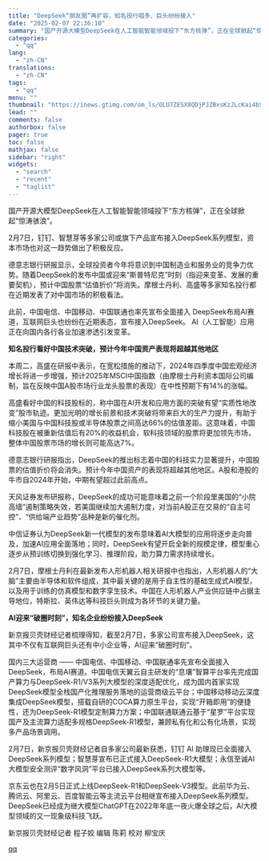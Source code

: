 ```yaml
---
title: "DeepSeek“朋友圈”再扩容，知名投行唱多、巨头纷纷接入"
date: "2025-02-07 22:36:10"
summary: "国产开源大模型DeepSeek在人工智能智能领域投下“东方核弹”，正在全球掀起“惊涛骇浪”。2月7日..."
categories:
  - "qq"
lang:
  - "zh-CN"
translations:
  - "zh-CN"
tags:
  - "qq"
menu: ""
thumbnail: "https://inews.gtimg.com/om_ls/OLU7ZESX8QDjPJZBxsKzJLcKai4bSDgM5JmvGGfkquvPkAA_640360/0"
lead: ""
comments: false
authorbox: false
pager: true
toc: false
mathjax: false
sidebar: "right"
widgets:
  - "search"
  - "recent"
  - "taglist"
---
```


国产开源大模型DeepSeek在人工智能智能领域投下“东方核弹”，正在全球掀起“惊涛骇浪”。

2月7日，钉钉、智慧芽等多家公司或旗下产品宣布接入DeepSeek系列模型，资本市场也对这一趋势做出了积极反应。

德意志银行研报显示，全球投资者今年将意识到中国制造业和服务业的竞争力优势。随着DeepSeek的发布中国或迎来“斯普特尼克”时刻（指迎来变革、发展的重要契机），预计中国股票“估值折价”将消失。摩根士丹利、高盛等多家知名投行都在近期发表了对中国市场的积极看法。

此前，中国电信、中国移动、中国联通也率先宣布全面接入 DeepSeek布局AI赛道，互联网巨头也纷纷在近期表态，宣布接入DeepSeek。 AI（人工智能）应用正在向国内各行各业加速渗透引发变革。

**知名投行看好中国技术突破，预计今年中国资产表现将超越其他地区**

本周二，高盛在研报中表示，在宽松措施的推动下，2024年四季度中国宏观经济增长将进一步增强，预计2025年MSCI中国指数（由摩根士丹利资本国际公司编制，旨在反映中国A股市场行业龙头股票的表现）在中性预期下有14%的涨幅。

高盛看好中国的科技股标的，称中国在AI开发和应用方面的突破有望“实质性地改变”股市轨迹。更加光明的增长前景和技术突破将带来巨大的生产力提升，有助于缩小美国与中国科技股或半导体股票之间高达66%的估值差距。这意味着，中国科技股在被重新估值后有20%的收益机会，软科技领域的股票将更加领先市场，整体中国股票市场的增长则可能高达7%。

德意志银行研报指出，DeepSeek的推出标志着中国的科技实力显著提升，中国股票的估值折价将会消失。预计今年中国资产的表现将超越其他地区。A股和港股的牛市自2024年开始，中期有望超过此前高点。

天风证券发布研报称，DeepSeek的成功可能意味着之前一个阶段里美国的“小院高墙”遏制策略失效，若美国继续加大遏制力度，对当前A股正在交易的“自主可控”、“供给端产业趋势”品种是新的催化剂。

中信证券认为DeepSeek新一代模型的发布意味着AI大模型的应用将逐步走向普及，加速AI应用全面落地；同时，DeepSeek有望开启全新的规模定律，模型重心逐步从预训练切换到强化学习、推理阶段，助力算力需求持续增长。

2月7日，摩根士丹利在最新发布人形机器人相关研报中也指出，人形机器人的“大脑”主要由半导体和软件组成，其中最关键的是用于自主性的基础生成式AI模型，以及用于训练的仿真模型和数字孪生技术。中国在人形机器人产业供应链中占据主导地位，特斯拉、英伟达等科技巨头则成为各环节的关键力量。

**AI迎来“破圈时刻”，知名企业纷纷接入DeepSeek**

新京报贝壳财经记者梳理得知，截至2月7日，多家公司宣布接入DeepSeek，这其中不仅有互联网巨头还有中小企业等，AI迎来“破圈时刻”。

国内三大运营商 —— 中国电信、中国移动、中国联通率先宣布全面接入DeepSeek，布局AI赛道。中国电信天翼云自主研发的“息壤”智算平台率先完成国产算力与DeepSeek-R1/V3系列大模型的深度适配优化，成为国内首家实现DeepSeek模型全栈国产化推理服务落地的运营商级云平台；中国移动移动云深度集成DeepSeek模型，搭载自研的COCA算力原生平台，实现“开箱即用”的便捷性，还为DeepSeek-R1模型定制算力方案；中国联通联通云基于“星罗”平台实现国产及主流算力适配多规格DeepSeek-R1模型，兼顾私有化和公有化场景，实现多产品场景调用。

2月7日，新京报贝壳财经记者自多家公司最新获悉，钉钉 AI 助理现已全面接入DeepSeek系列模型；智慧芽宣布已正式接入DeepSeek-R1大模型；永信至诚AI大模型安全测评“数字风洞”平台已接入DeepSeek系列大模型等。

京东云也在2月5日正式上线DeepSeek-R1和DeepSeek-V3模型。此前华为云、腾讯云、阿里云、百度智能云等主流云平台相继宣布接入DeepSeek系列模型。DeepSeek已经成为继大模型ChatGPT在2022年年底一夜火爆全球之后，AI大模型领域的又一现象级科技飞跃。

新京报贝壳财经记者 程子姣 编辑 陈莉 校对 柳宝庆

[qq](https://new.qq.com/rain/a/20250207A097MC00)

